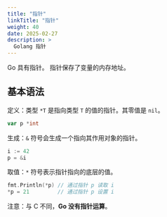 ```yaml
---
title: "指针"
linkTitle: "指针"
weight: 40
date: 2025-02-27
description: >
  Golang 指针
---
```



Go 具有指针。 指针保存了变量的内存地址。

## 基本语法

定义：类型 `*T` 是指向类型 `T` 的值的指针。其零值是 `nil`。

```go
var p *int
```

生成：`&` 符号会生成一个指向其作用对象的指针。

```go
i := 42
p = &i
```

取值：`*` 符号表示指针指向的底层的值。

```go
fmt.Println(*p) // 通过指针 p 读取 i
*p = 21         // 通过指针 p 设置 i
```

注意：与 C 不同，**Go 没有指针运算**。
